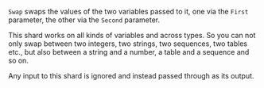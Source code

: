`Swap` swaps the values of the two variables passed to it, one via the `First` parameter, the other via the `Second` parameter.

This shard works on all kinds of variables and across types. So you can not only swap between two integers, two strings, two sequences, two tables etc., but also between a string and a number, a table and a sequence and so on.

Any input to this shard is ignored and instead passed through as its output.
